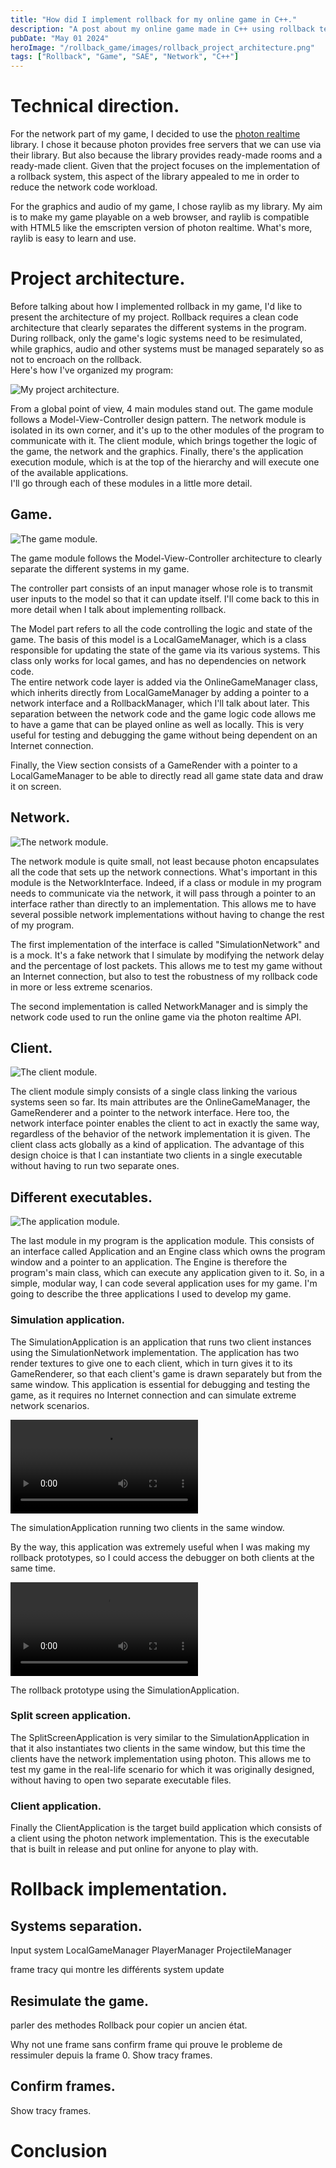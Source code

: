 ```yaml
---
title: "How did I implement rollback for my online game in C++."
description: "A post about my online game made in C++ using rollback technique."
pubDate: "May 01 2024"
heroImage: "/rollback_game/images/rollback_project_architecture.png"
tags: ["Rollback", "Game", "SAE", "Network", "C++"]
---
```


# Technical direction.

For the network part of my game, I decided to use the [photon realtime](https://www.photonengine.com/realtime) library. I chose it because photon provides free servers that we can use via their library. But also because the library provides ready-made rooms and a ready-made client. Given that the project focuses on the implementation of a rollback system, this aspect of the library appealed to me in order to reduce the network code workload.

For the graphics and audio of my game, I chose raylib as my library. My aim is to make my game playable on a web browser, and raylib is compatible with HTML5 like the emscripten version of photon realtime. What's more, raylib is easy to learn and use.

# Project architecture.

Before talking about how I implemented rollback in my game, I'd like to present the architecture of my project. Rollback requires a clean code architecture that clearly separates the different systems in the program. During rollback, only the game's logic systems need to be resimulated, while graphics, audio and other systems must be managed separately so as not to encroach on the rollback.<br>
Here's how I've organized my program:

![My project architecture.](/rollback_game/images/rollback_project_architecture.png)

From a global point of view, 4 main modules stand out. The game module follows a Model-View-Controller design pattern. The network module is isolated in its own corner, and it's up to the other modules of the program to communicate with it. The client module, which brings together the logic of the game, the network and the graphics. Finally, there's the application execution module, which is at the top of the hierarchy and will execute one of the available applications.<br>
I'll go through each of these modules in a little more detail.

## Game.

![The game module.](/rollback_game/images/game_module.png)

The game module follows the Model-View-Controller architecture to clearly separate the different systems in my game.

The controller part consists of an input manager whose role is to transmit user inputs to the model so that it can update itself. I'll come back to this in more detail when I talk about implementing rollback. 

The Model part refers to all the code controlling the logic and state of the game. The basis of this model is a LocalGameManager, which is a class responsible for updating the state of the game via its various systems. This class only works for local games, and has no dependencies on network code.<br>
The entire network code layer is added via the OnlineGameManager class, which inherits directly from LocalGameManager by adding a pointer to a network interface and a RollbackManager, which I'll talk about later.
This separation between the network code and the game logic code allows me to have a game that can be played online as well as locally. This is very useful for testing and debugging the game without being dependent on an Internet connection.

Finally, the View section consists of a GameRender with a pointer to a LocalGameManager to be able to directly read all game state data and draw it on screen.

## Network.

![The network module.](/rollback_game/images/network_module.png)

The network module is quite small, not least because photon encapsulates all the code that sets up the network connections. What's important in this module is the NetworkInterface. Indeed, if a class or module in my program needs to communicate via the network, it will pass through a pointer to an interface rather than directly to an implementation. This allows me to have several possible network implementations without having to change the rest of my program. 

The first implementation of the interface is called "SimulationNetwork" and is a mock. It's a fake network that I simulate by modifying the network delay and the percentage of lost packets. This allows me to test my game without an Internet connection, but also to test the robustness of my rollback code in more or less extreme scenarios.

The second implementation is called NetworkManager and is simply the network code used to run the online game via the photon realtime API.

## Client.

![The client module.](/rollback_game/images/client_module.png)

The client module simply consists of a single class linking the various systems seen so far. Its main attributes are the OnlineGameManager, the GameRenderer and a pointer to the network interface. Here too, the network interface pointer enables the client to act in exactly the same way, regardless of the behavior of the network implementation it is given. The client class acts globally as a kind of application. The advantage of this design choice is that I can instantiate two clients in a single executable without having to run two separate ones.

## Different executables.

![The application module.](/rollback_game/images/app_module.png)

The last module in my program is the application module. This consists of an interface called Application and an Engine class which owns the program window and a pointer to an application. The Engine is therefore the program's main class, which can execute any application given to it. So, in a simple, modular way, I can code several application uses for my game. I'm going to describe the three applications I used to develop my game.

### Simulation application.

The SimulationApplication is an application that runs two client instances using the SimulationNetwork implementation. The application has two render textures to give one to each client, which in turn gives it to its GameRenderer, so that each client's game is drawn separately but from the same window. This application is essential for debugging and testing the game, as it requires no Internet connection and can simulate extreme network scenarios.

<video controls>
  <source src="/rollback_game/videos/simul_app.mp4" type="video/mp4">
  Your browser does not support the video tag.
</video>
<p>The simulationApplication running two clients in the same window.</p>

By the way, this application was extremely useful when I was making my rollback prototypes, so I could access the debugger on both clients at the same time.

<video controls>
  <source src="/rollback_game/videos/test_rollback.mp4" type="video/mp4">
  Your browser does not support the video tag.
</video>
<p>The rollback prototype using the SimulationApplication.</p>

### Split screen application.

The SplitScreenApplication is very similar to the SimulationApplication in that it also instantiates two clients in the same window, but this time the clients have the network implementation using photon. This allows me to test my game in the real-life scenario for which it was originally designed, without having to open two separate executable files.

### Client application.

Finally the ClientApplication is the target build application which consists of a client using the photon network implementation. This is the executable that is built in release and put online for anyone to play with.

# Rollback implementation.

## Systems separation.

Input system
LocalGameManager
PlayerManager
ProjectileManager

frame tracy qui montre les différents system update

## Resimulate the game.

parler des methodes Rollback pour copier un ancien état.

Why not une frame sans confirm frame qui prouve le probleme de ressimuler depuis la frame 0.
Show tracy frames.

## Confirm frames.

Show tracy frames.

# Conclusion